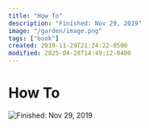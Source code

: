```yaml
---
title: "How To"
description: "Finished: Nov 29, 2019"
image: "/garden/image.png"
tags: ["book"]
created: 2019-11-29T21:24:22-0500
modified: 2025-04-28T14:49:12-0400
---
```

# How To

![Finished:](/garden/image.png) Nov 29, 2019